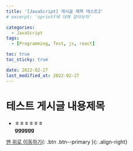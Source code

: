 ```yaml
---
title: '[JavaScript] 게시글 제목 테스트2'
# excerpt: 'sprintf에 대해 알아보자'

categories:
  - JavaScript
tags:
  - [Programming, Test, js, react]

toc: true
toc_sticky: true

date: 2022-02-27
last_modified_at: 2022-02-27
---
```


# 테스트 게시글 내용제목

- ㅎㅎㅎㅎㅎㅎ <br />
  **gggggg**

[맨 위로 이동하기](#){: .btn .btn--primary }{: .align-right}
